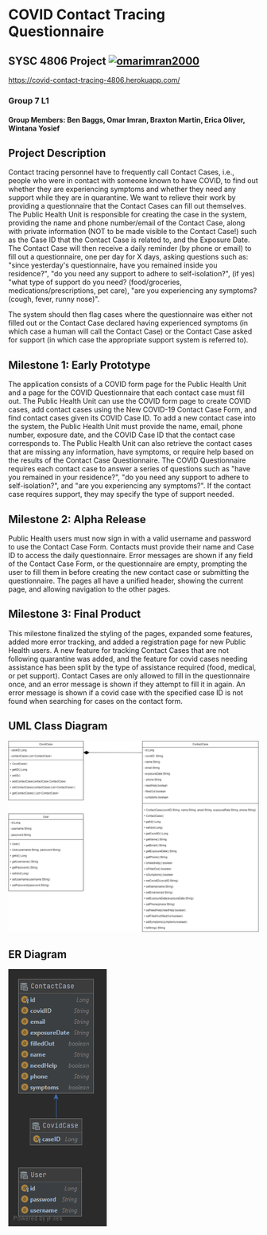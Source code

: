 # COVID Contact Tracing Questionnaire 

## SYSC 4806 Project  [![omarimran2000](https://circleci.com/gh/omarimran2000/COVID-Contract-Tracing.svg?style=shield)](https://app.circleci.com/pipelines/github/omarimran2000/COVID-Contract-Tracing)

https://covid-contact-tracing-4806.herokuapp.com/

### Group 7 L1

#### Group Members: Ben Baggs, Omar Imran, Braxton Martin, Erica Oliver, Wintana Yosief

## Project Description

Contact tracing personnel have to frequently call Contact Cases, i.e., people who were in contact with
someone known to have COVID, to find out whether they are experiencing symptoms and whether they
need any support while they are in quarantine. We want to relieve their work by providing a
questionnaire that the Contact Cases can fill out themselves. The Public Health Unit is responsible for
creating the case in the system, providing the name and phone number/email of the Contact Case, along
with private information (NOT to be made visible to the Contact Case!) such as the Case ID that the
Contact Case is related to, and the Exposure Date. The Contact Case will then receive a daily reminder
(by phone or email) to fill out a questionnaire, one per day for X days, asking questions such as: "since
yesterday's questionnaire, have you remained inside you residence?", "do you need any support to
adhere to self-isolation?", (if yes) "what type of support do you need? (food/groceries,
medications/prescriptions, pet care), "are you experiencing any symptoms? (cough, fever, runny nose)".

The system should then flag cases where the questionnaire was either not filled out or the Contact Case
declared having experienced symptoms (in which case a human will call the Contact Case) or the Contact
Case asked for support (in which case the appropriate support system is referred to).

## Milestone 1: Early Prototype

The application consists of a COVID form page for the Public Health Unit and a page for the COVID Questionnaire that 
each contact case must fill out. The Public Health Unit can use the COVID form page to create COVID cases, add contact 
cases using the New COVID-19 Contact Case Form, and find contact cases given its COVID Case ID. To add a new contact 
case into the system, the Public Health Unit must provide the name, email, phone number, exposure date, and the COVID 
Case ID that the contact case corresponds to. The Public Health Unit can also retrieve the contact cases that are 
missing any information, have symptoms, or require help based on the results of the Contact Case Questionnaire. The 
COVID Questionnaire requires each contact case to answer a series of questions such as "have you remained in your 
residence?", "do you need any support to adhere to self-isolation?", and "are you experiencing any symptoms?". If the 
contact case requires support, they may specify the type of support needed. 

## Milestone 2: Alpha Release

Public Health users must now sign in with a valid username and password to use the Contact Case Form. Contacts must 
provide their name and Case ID to access the daily questionnaire. Error messages are shown if any field of the Contact 
Case Form, or the questionnaire are empty, prompting the user to fill them in before creating the new contact case or 
submitting the questionnaire. The pages all have a unified header, showing the current page, and allowing navigation to 
the other pages. 


## Milestone 3: Final Product

This milestone finalized the styling of the pages, expanded some features, added more error tracking, and added a 
registration page for new Public Health users. A new feature for tracking Contact Cases that are not following 
quarantine was added, and the feature for covid cases needing assistance has been split by the type of assistance 
required (food, medical, or pet support). Contact Cases are only allowed to fill in the questionnaire once, and an error 
message is shown if they attempt to fill it in again. An error message is shown if a covid case with the specified case 
ID is not found when searching for cases on the contact form. 

## UML Class Diagram

![alt text](Diagrams/UML_Diagram.png?raw=true)

## ER Diagram
![alt text](Diagrams/ER_Diagram.png?raw=true)


